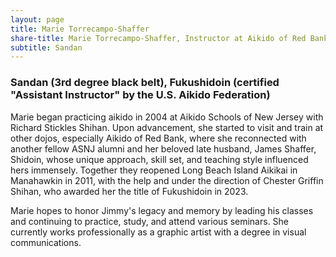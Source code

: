 ```yaml
---
layout: page
title: Marie Torrecampo-Shaffer
share-title: Marie Torrecampo-Shaffer, Instructor at Aikido of Red Bank
subtitle: Sandan 
---
```


### Sandan (3rd degree black belt), Fukushidoin (certified "Assistant Instructor" by the U.S. Aikido Federation)

Marie began practicing aikido in 2004 at Aikido Schools of New Jersey with Richard Stickles Shihan. Upon advancement, she started to visit and train at other dojos, especially Aikido of Red Bank, where she reconnected with another fellow ASNJ alumni and her beloved late husband, James Shaffer, Shidoin, whose unique approach, skill set, and teaching style influenced hers immensely. Together they reopened Long Beach Island Aikikai in Manahawkin in 2011, with the help and under the direction of Chester Griffin Shihan, who awarded her the title of Fukushidoin in 2023.

Marie hopes to honor Jimmy's legacy and memory by leading his classes and continuing to practice, study, and attend various seminars. She currently works professionally as a graphic artist with a degree in visual communications. 